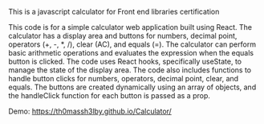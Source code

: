 This is a javascript calculator for Front end libraries certification

This code is for a simple calculator web application built using React. The calculator has a display area and buttons for numbers, decimal point, operators (+, -, *, /), clear (AC), and equals (=). The calculator can perform basic arithmetic operations and evaluates the expression when the equals button is clicked. The code uses React hooks, specifically useState, to manage the state of the display area. The code also includes functions to handle button clicks for numbers, operators, decimal point, clear, and equals. The buttons are created dynamically using an array of objects, and the handleClick function for each button is passed as a prop.

Demo: https://th0massh3lby.github.io/Calculator/
